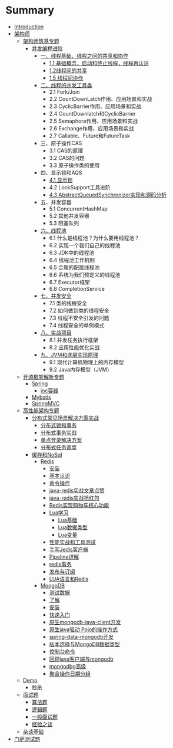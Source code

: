 # Summary

* [Introduction](README.md)
* [架构师](jia-gou-shi.md)
  * [架构师筑基专题](chapter1.md)
    * [并发编程进阶](chapter1/bing-fa-bian-cheng-jin-jie.md)
      * [一、线程基础、线程之间的共享和协作](chapter1/bing-fa-bian-cheng-jin-jie/xian-cheng-ji-chu-3001-xian-cheng-zhi-jian-de-gong-xiang-he-xie-zuo.md)
        * [1.1 基础概念，启动和终止线程，线程再认识](chapter1/bing-fa-bian-cheng-jin-jie/xian-cheng-ji-chu-3001-xian-cheng-zhi-jian-de-gong-xiang-he-xie-zuo/ji-chu-gai-nian.md)
        * [1.2线程间的共享](chapter1/bing-fa-bian-cheng-jin-jie/xian-cheng-ji-chu-3001-xian-cheng-zhi-jian-de-gong-xiang-he-xie-zuo/xian-cheng-jian-de-gong-xiang.md)
        * [1.5 线程间协作](chapter1/bing-fa-bian-cheng-jin-jie/xian-cheng-ji-chu-3001-xian-cheng-zhi-jian-de-gong-xiang-he-xie-zuo/xian-cheng-jian-xie-zuo.md)
      * [二、线程的并发工具类](chapter1/bing-fa-bian-cheng-jin-jie/er-3001-xian-cheng-de-bing-fa-gong-ju-lei.md)
        * 2.1 Fork/Join
        * 2.2 CountDownLatch作用、应用场景和实战
        * 2.3 CyclicBarrier作用、应用场景和实战
        * 2.4 CountDownlatch和CyclicBarrier
        * 2.5 Semaphore作用、应用场景和实战
        * 2.6 Exchange作用、应用场景和实战
        * 2.7 Callable、Future和FutureTask
      * 三、原子操作CAS
        * 3.1 CAS的原理
        * 3.2 CAS的问题
        * 3.3 原子操作类的使用
      * 四、显示锁和AQS
        * [4.1 显示锁](chapter1/bing-fa-bian-cheng-jin-jie/xian-shi-suo.md)
        * 4.2 LockSupport工具进阶
        * [4.3 AbstractQueuedSynchronizer实现和源码分析](chapter1/bing-fa-bian-cheng-jin-jie/43-abstractqueuedsynchronizershi-zhan.md)
      * 五、并发容器
        * 5.1 ConcurrentHashMap
        * 5.2 其他并发容器
        * 5.3 阻塞队列
      * [六、线程池](chapter1/bing-fa-bian-cheng-jin-jie/liu-3001-xian-cheng-chi.md)
        * 6.1 什么是线程池？为什么要用线程池？
        * 6.2 实现一个我们自己的线程池
        * 6.3 JDK中的线程池
        * 6.4 线程池工作机制
        * 6.5 合理的配置线程池
        * 6.6 系统为我们预定义的线程池
        * 6.7 Executor框架
        * 6.8 CompletionService
      * [七、并发安全](chapter1/bing-fa-bian-cheng-jin-jie/qi-3001-bing-fa-an-quan.md)
        * 7.1 类的线程安全
        * 7.2 如何做到类的线程安全
        * 7.3 线程不安全引发的问题
        * 7.4 线程安全的单例模式
      * [八、实战项目](chapter1/bing-fa-bian-cheng-jin-jie/ba-3001-shi-zhan-xiang-mu.md)
        * 8.1 并发任务执行框架
        * 8.2 应用性能优化实战
      * [九、JVM和底层实现原理](chapter1/bing-fa-bian-cheng-jin-jie/jiu-3001-jvm-he-di-ceng-shi-xian-yuan-li.md)
        * 9.1 现代计算机物理上的内存模型
        * 9.2 Java内存模型（JVM）
  * [开源框架解析专题](kai-yuan-kuang-jia-jie-xi-zhuan-ti.md)
    * [Spring](kai-yuan-kuang-jia-jie-xi-zhuan-ti/spring.md)
      * [ioc容器](kai-yuan-kuang-jia-jie-xi-zhuan-ti/spring5.md)
    * [Mybstis](kai-yuan-kuang-jia-jie-xi-zhuan-ti/mybstis.md)
    * [SpringMVC](kai-yuan-kuang-jia-jie-xi-zhuan-ti/springmvc.md)
  * [高性能架构专题](chapter1/gao-xing-neng-jia-gou-zhuan-ti.md)
    * [分布式常见场景解决方案实战](chapter1/fen-bu-shi-chang-jian-chang-jing-jie-jue-fang-an-shi-zhan.md)
      * [分布式锁和事务](chapter1/fen-bu-shi-chang-jian-chang-jing-jie-jue-fang-an-shi-zhan/fen-bu-shi-shi-wu-he-suo.md)
      * [分布式事务实战](chapter1/fen-bu-shi-chang-jian-chang-jing-jie-jue-fang-an-shi-zhan/fen-bu-shi-shi-wu-shi-zhan.md)
      * [单点登录解决方案](chapter1/fen-bu-shi-chang-jian-chang-jing-jie-jue-fang-an-shi-zhan/dan-dian-deng-lu.md)
      * [分布式任务调度](chapter1/fen-bu-shi-chang-jian-chang-jing-jie-jue-fang-an-shi-zhan/fen-bu-shi-ren-wu-diao-du.md)
    * [缓存和NoSql](chapter1/huancun-he-nosql.md)
      * [Redis](chapter1/redisbasic.md)
        * [安装](chapter1/an-zhuang.md)
        * [基本认识](chapter1/redis.md)
        * [命令操作](chapter1/ming-ling-cao-zuo.md)
        * [java-redis实战文章点赞](chapter1/javake-hu-duan-shi-zhan.md)
        * [java-redis实战抢红包](chapter1/java-redisshi-zhan-qiang-hong-bao.md)
        * [Redis实现购物车核心功能](chapter1/redisshi-xian-gou-wu-che-he-xin-gong-neng.md)
        * [Lua学习](chapter1/luaxue-xi.md)
          * [Lua基础](chapter1/luayu-yan-xue-xi.md)
          * [Lua数据类型](chapter1/luashu-ju-lei-xing.md)
          * [Lua变量](chapter1/luabian-liang.md)
        * [性能实战和工具测试](chapter1/xing-neng-shi-zhan-he-gong-ju-ce-shi.md)
        * [手写Jedis客户端](chapter1/shou-xie-jedis-ke-hu-duan.md)
        * [Pipeline详解](chapter1/pipelinexiang-jie.md)
        * [redis事务](chapter1/redisshi-wu.md)
        * [发布与订阅](chapter1/fa-bu-yu-ding-yue.md)
        * [LUA语言和Redis](chapter1/luayu-yan-he-redis.md)
      * [MongoDB](chapter1/mongodb.md)
        * [测试数据](chapter1/mongodb/ce-shi-shu-ju.md)
        * [了解](chapter1/mongodb/ru-men.md)
        * [安装](chapter1/mongodb/an-zhuang.md)
        * [快速入门](chapter1/mongodb/kuai-su-ru-men.md)
        * [原生mongodb-java-client开发](chapter1/mongodb/yuan-sheng-mongodb-java-client-kai-fa.md)
        * [原生java驱动 Pojo的操作方式](chapter1/mongodb/yuan-sheng-java-qu-dong-pojo-de-cao-zuo-fang-shi.md)
        * [spring-data-mongodb开发](chapter1/mongodb/spring-data-mongodbkai-fa.md)
        * [版本选择与MongoDB数据类型](chapter1/mongodb/ban-ben-xuan-ze-yu-mongodb-shu-ju-lei-xing.md)
        * [控制台命令](chapter1/mongodb/kong-zhi-tai-ming-ling.md)
        * [回顾java客户端与mongodb](chapter1/mongodb/hui-gu-java-ke-hu-duan-yu-mongodb.md)
        * [mongodbg高级](chapter1/mongodb/mongodbggao-ji.md)
        * [聚合操作日期分组](chapter1/mongodb/ju-he-cao-zuo-ri-qi-fen-zu.md)
  * [Demo](demo.md)
    * [秒杀](miao-sha.md)
  * [面试题](chapter1/mian-shi-ti.md)
    * [算法题](chapter1/mian-shi-ti/suan-fa-ti.md)
    * [逻辑题](chapter1/mian-shi-ti/luo-ji-ti.md)
    * [一般面试题](chapter1/mian-shi-ti/yi-ban-mian-shi-ti-2.md)
    * [经验之谈](chapter1/mian-shi-ti/jing-yan-zhi-tan.md)
  * [杂谈基础](chapter1/ji-chu.md)
* [门萨测试题](men-sa-ce-shi-ti.md)

